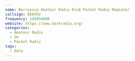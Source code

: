 ```yaml
---
name: Berryessa Amateur Radio Klub Packet Radio Repeater
callsign: KE6YUV
frequency: 145050000
website: https://www.barkradio.org/
categories:
  - Amateur Radio
  - 2m
  - Packet Radio
tags:
  - Data
---
```


